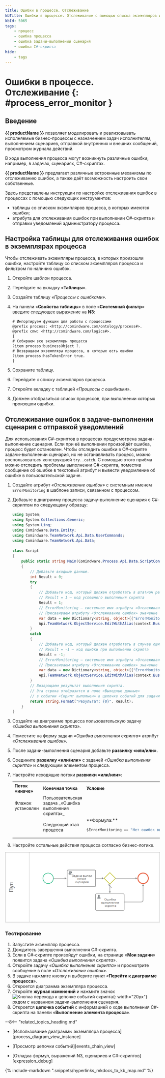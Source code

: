 ```yaml
---
title: Ошибки в процессе. Отслеживание
kbTitle: Ошибки в процессе. Отслеживание с помощью списка экземпляров и уведомлений
kbId: 5065
tags:
    - процесс
    - ошибка процесса
    - ошибка задачи-выполнении сценария
    - ошибка C#-скрипта
hide:
    - tags
---
```


# Ошибки в процессе. Отслеживание {: #process_error_monitor }

## Введение

**{{ productName }}** позволяет моделировать и реализовывать исполняемые бизнес-процессы с назначением задач исполнителям, выполнением сценариев, отправкой внутренних и внешних сообщений, просмотром журнала действий.

В ходе выполнения процесса могут возникнуть различные ошибки, например, в задачах, сценариях, C#-скриптах.

**{{ productName }}** предлагает различные встроенные механизмы по отслеживанию ошибок, а также даёт возможность настроить свои собственные.

Здесь представлены инструкции по настройке отслеживания ошибок в процессах с помощью следующих инструментов:

- таблицы со списком экземпляров процесса, в которых имеются ошибки;
- атрибута для отслеживания ошибок при выполнении C#-скрипта и отправки уведомлений администратору процесса.

## Настройка таблицы для отслеживания ошибок в экземплярах процесса

Чтобы отслеживать экземпляры процесса, в которых произошли ошибки, настройте таблицу со списком экземпляров процесса и фильтром по наличию ошибок.

1. Откройте шаблон процесса.
2. Перейдите на вкладку «**Таблицы**».
3. Создайте таблицу _«Процессы с ошибками»_.
4. На панели «**Свойства таблицы**» в поле «**Системный фильтр**» введите следующее выражение на **N3**:

    ``` turtle
    # Импортируем функции для работы с процессами
    @prefix process: <http://comindware.com/ontology/process#>.
    @prefix cmw: <http://comindware.com/logics#>.
    {
    # Собираем все экземпляры процесса
    ?item process:businessObject ?.
    # Возвращаем экземпляры процесса, в которых есть ошибки
    ?item process:hasTokenError true.
    }
    ```

5. Сохраните таблицу.
6. Перейдите к списку экземпляров процесса.
7. Откройте вкладку с таблицей _«Процессы с ошибками»_.
8. Должен отобразиться список процессов, при выполнении которых произошли ошибки.

## Отслеживание ошибок в задаче-выполнении сценария с отправкой уведомлений

Для использования C#-скриптов в процессах предусмотрена задача-выполнение сценария. Если при её выполнении произойдёт ошибка, процесс будет остановлен. Чтобы отследить ошибки в C#-скрипте задачи-выполнении сценария, но не останавливать процесс, можно воспользоваться конструкцией `try..catch`. С помощью этого приёма можно отследить проблемы выполнении C#-скрипта, поместив сообщение об ошибке в текстовый атрибут и вывести уведомление об ошибке в пользовательской задаче.

1. Создайте атрибут _«Отслеживание ошибок»_ с системным именем `ErrorMonitoring` в шаблоне записи, связанном с процессом.
2. Добавьте в диаграмму процесса задачу-выполнение сценария с C#-скриптом по следующему образцу:

    ``` cs
    using System;
    using System.Collections.Generic;
    using System.Linq;
    using Comindware.Data.Entity;
    using Comindware.TeamNetwork.Api.Data.UserCommands;
    using Comindware.TeamNetwork.Api.Data;

    class Script
    {
        public static string Main(Comindware.Process.Api.Data.ScriptContext context, Comindware.Entities entities)
        {
            // Добавьте входные данные.
            int Result = 0;
            try
            {
                // Добавьте код, который должен отработать в штатном режиме.
                // Result = 1 — код успешного выполнения скрипта
                Result = 1;
                // ErrorMonitoring — системное имя атрибута «Отслеживание ошибок».
                // Присваиваем атрибуту «Отслеживание ошибок» значение "Нет ошибок выполнения скрипта".
                var data = new Dictionary<string, object>{{"ErrorMonitoring", "Нет ошибок выполнения скрипта"}};
                Api.TeamNetwork.ObjectService.EditWithAlias(context.BusinessObjectId, data);
            }
            catch
            {
                // Добавьте код, который должен отработать в случае ошибки.
                // Result = -1 — код ошибки при выполнении скрипта
                Result = -1;
                // ErrorMonitoring — системное имя атрибута «Отслеживание ошибок».
                // Присваиваем атрибуту «Отслеживание ошибок» значение "Ошибка выполнения скрипта".
                var data = new Dictionary<string, object>{{"ErrorMonitoring", "Ошибка выполнения скрипта"}};
                Api.TeamNetwork.ObjectService.EditWithAlias(context.BusinessObjectId, data);
            }
            // Возвращаем результат выполнения скрипта.
            // Эта строка отобразится в поле «Выходные данные» 
            // в событии «Скрипт выполнен» в цепочке событий для задачи-выполнения сценария.
            return string.Format("Результат: {0}", Result);
        }
    }
    ```

3. Создайте на диаграмме процесса пользовательскую задачу _«Ошибка выполнения скрипта»_.
4. Поместите на форму задачи _«Ошибка выполнения скрипта»_ атрибут _«Отслеживание ошибок»_.
5. После задачи-выполнения сценария добавьте **развилку «или/или»**.
6. Соедините **развилку «или/или»** с задачей _«Ошибка выполнения скрипта»_ и следующим элементом процесса.
7. Настройте исходящие потоки **развилки «или/или»**:

    <table markdown="block">
    <tbody markdown="block">
    <tr markdown="block">
    <th markdown="block">
    Поток «иначе»
    </th>
    <th markdown="block">
    Конечная точка
    </th>
    <th markdown="block">
    Условие
    </th>
    </tr>
    <tr markdown="block">
    <td markdown="block">
    Флажок установлен
    </td>
    <td markdown="block">
    Пользовательская задача _«Ошибка выполнения скрипта»_
    </td>
    <td markdown="block">
    </td>
    </tr>
    <tr markdown="block">
    <td markdown="block">
    </td>
    <td markdown="block">
    Следующий этап процесса
    </td>
    <td markdown="block">
    **Формула:**

    ``` cs
    $ErrorMonitoring == "Нет ошибок выполнения скрипта"
    ```

    </td>
    </tr>
    </tbody>
    </table>

8. Настройте остальные действия процесса согласно бизнес-логике.

_![Диаграмма процесса с использованием задачи «Ошибка выполнения скрипта»](img/process_debug_process_diagram.png)_

### Тестирование

1. Запустите экземпляр процесса.
2. Дождитесь завершения выполнения C#-скрипта.
3. Если в C#-скрипте произойдут ошибки, на странице «**Мои задачи**» появится задача _«Ошибка выполнения скрипта»_.
4. Откройте задачу _«Ошибка выполнения скрипта»_ и просмотрите сообщение в поле _«Отслеживание ошибок»_.
5. В задаче нажмите кнопку <i class="fa-light fa-edit"></i> и выберите пункт «**Перейти к диаграмме процесса**».
6. Откроется диаграмма экземпляра процесса.
7. Откройте **журнал изменений** и нажмите значок ![Кнопка перехода к цепочке событий скрипта](expression_debug_script_button.png){: width="20px"} рядом с названием задачи-выполнения сценария.
8. Откроется **цепочка событий** с информацией о ходе выполнения C#-скрипта на панели «**Выполнение элемента процесса**».

<div class="relatedTopics" markdown="block">

--8<-- "related_topics_heading.md"

- [Использование диаграммы экземпляра процесса][process_diagram_view_instance]

- [Просмотр цепочки событий][events_chain_view]

- [Отладка формул, выражений N3, сценариев и C#-скриптов][expression_debug]

</div>

{% include-markdown ".snippets/hyperlinks_mkdocs_to_kb_map.md" %}
